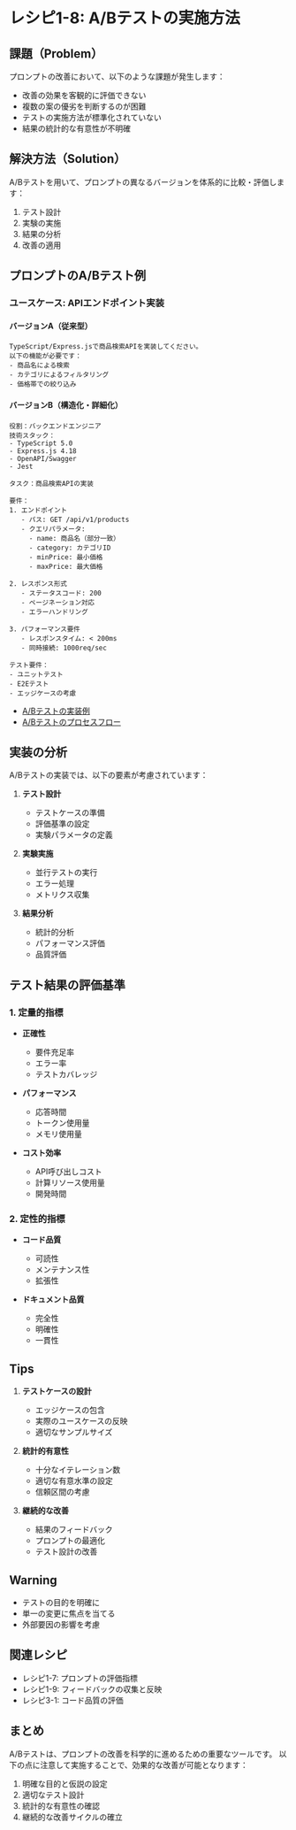 # レシピ1-8: A/Bテストの実施方法

## 課題（Problem）
プロンプトの改善において、以下のような課題が発生します：

- 改善の効果を客観的に評価できない
- 複数の案の優劣を判断するのが困難
- テストの実施方法が標準化されていない
- 結果の統計的な有意性が不明確

## 解決方法（Solution）
A/Bテストを用いて、プロンプトの異なるバージョンを体系的に比較・評価します：

1. テスト設計
2. 実験の実施
3. 結果の分析
4. 改善の適用

## プロンプトのA/Bテスト例

### ユースケース: APIエンドポイント実装

#### バージョンA（従来型）
```
TypeScript/Express.jsで商品検索APIを実装してください。
以下の機能が必要です：
- 商品名による検索
- カテゴリによるフィルタリング
- 価格帯での絞り込み
```

#### バージョンB（構造化・詳細化）
```
役割：バックエンドエンジニア
技術スタック：
- TypeScript 5.0
- Express.js 4.18
- OpenAPI/Swagger
- Jest

タスク：商品検索APIの実装

要件：
1. エンドポイント
   - パス: GET /api/v1/products
   - クエリパラメータ:
     - name: 商品名（部分一致）
     - category: カテゴリID
     - minPrice: 最小価格
     - maxPrice: 最大価格

2. レスポンス形式
   - ステータスコード: 200
   - ページネーション対応
   - エラーハンドリング

3. パフォーマンス要件
   - レスポンスタイム: < 200ms
   - 同時接続: 1000req/sec

テスト要件：
- ユニットテスト
- E2Eテスト
- エッジケースの考慮
```
- [A/Bテストの実装例](https://github.com/t2k2pp/LLMPromptCookBook/blob/main/chapter%201/recipe%201-8/recipe1-8-code.ts)
- [A/Bテストのプロセスフロー](https://github.com/t2k2pp/LLMPromptCookBook/blob/main/chapter%201/recipe%201-8/recipe1-8-flow.mermaid)

## 実装の分析

A/Bテストの実装では、以下の要素が考慮されています：

1. **テスト設計**
   - テストケースの準備
   - 評価基準の設定
   - 実験パラメータの定義

2. **実験実施**
   - 並行テストの実行
   - エラー処理
   - メトリクス収集

3. **結果分析**
   - 統計的分析
   - パフォーマンス評価
   - 品質評価

## テスト結果の評価基準

### 1. 定量的指標

- **正確性**
  - 要件充足率
  - エラー率
  - テストカバレッジ

- **パフォーマンス**
  - 応答時間
  - トークン使用量
  - メモリ使用量

- **コスト効率**
  - API呼び出しコスト
  - 計算リソース使用量
  - 開発時間

### 2. 定性的指標

- **コード品質**
  - 可読性
  - メンテナンス性
  - 拡張性

- **ドキュメント品質**
  - 完全性
  - 明確性
  - 一貫性

## Tips

1. **テストケースの設計**
   - エッジケースの包含
   - 実際のユースケースの反映
   - 適切なサンプルサイズ

2. **統計的有意性**
   - 十分なイテレーション数
   - 適切な有意水準の設定
   - 信頼区間の考慮

3. **継続的な改善**
   - 結果のフィードバック
   - プロンプトの最適化
   - テスト設計の改善

## Warning

- テストの目的を明確に
- 単一の変更に焦点を当てる
- 外部要因の影響を考慮

## 関連レシピ
- レシピ1-7: プロンプトの評価指標
- レシピ1-9: フィードバックの収集と反映
- レシピ3-1: コード品質の評価

## まとめ

A/Bテストは、プロンプトの改善を科学的に進めるための重要なツールです。
以下の点に注意して実施することで、効果的な改善が可能となります：

1. 明確な目的と仮説の設定
2. 適切なテスト設計
3. 統計的な有意性の確認
4. 継続的な改善サイクルの確立

